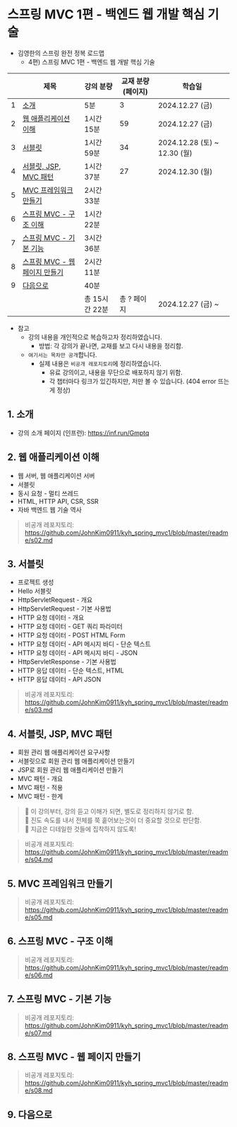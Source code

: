# 스프링 MVC 1편 - 백엔드 웹 개발 핵심 기술

- 김영한의 스프링 완전 정복 로드맵
  - 4편) 스프링 MVC 1편 - 백엔드 웹 개발 핵심 기술

|   | 제목                                            | 강의 분량      | 교재 분량 (페이지) | 학습일                        |
|---|-----------------------------------------------|------------|-------------|----------------------------|
| 1 | [소개](#1-소개)                                   | 5분         | 3           | 2024.12.27 (금)             |
| 2 | [웹 애플리케이션 이해](#2-웹-애플리케이션-이해)                 | 1시간 15분    | 59          | 2024.12.27 (금)             |
| 3 | [서블릿](#3-서블릿)                                 | 1시간 59분    | 34          | 2024.12.28 (토) ~ 12.30 (월) |
| 4 | [서블릿, JSP, MVC 패턴](#4-서블릿-jsp-mvc-패턴)         | 1시간 37분    | 27          | 2024.12.30 (월)             |
| 5 | [MVC 프레임워크 만들기](#5-mvc-프레임워크-만들기)             | 2시간 33분    |             |                            |
| 6 | [스프링 MVC - 구조 이해](#6-스프링-mvc---구조-이해)         | 1시간 22분    |             |                            |
| 7 | [스프링 MVC - 기본 기능](#7-스프링-mvc---기본-기능)         | 3시간 36분    |             |                            |
| 8 | [스프링 MVC - 웹 페이지 만들기](#8-스프링-mvc---웹-페이지-만들기) | 2시간 11분    |             |                            |
| 9 | [다음으로](#9-다음으로)                               | 40분        |             |                            |
|   |                                               | 총 15시간 22분 | 총 ? 페이지     | 2024.12.27 (금) ~           |

- 참고
  - 강의 내용을 개인적으로 복습하고자 정리하였습니다.
    - 방법: 각 강의가 끝나면, 교재를 보고 다시 내용을 정리함.
  - `여기서는 목차만 공개`합니다.
    - 실제 내용은 `비공개 레포지토리`에 정리하였습니다.
      - 유료 강의이고, 내용을 무단으로 배포하지 않기 위함.
      - 각 챕터마다 링크가 있긴하지만, 저만 볼 수 있습니다. (404 error 뜨는게 정상)

## 1. 소개

- 강의 소개 페이지 (인프런): https://inf.run/Gmptq

## 2. 웹 애플리케이션 이해

- 웹 서버, 웹 애플리케이션 서버
- 서블릿
- 동시 요청 - 멀티 쓰레드
- HTML, HTTP API, CSR, SSR
- 자바 백엔드 웹 기술 역사

> 비공개 레포지토리: https://github.com/JohnKim0911/kyh_spring_mvc1/blob/master/readme/s02.md

## 3. 서블릿

- 프로젝트 생성
- Hello 서블릿
- HttpServletRequest - 개요
- HttpServletRequest - 기본 사용법
- HTTP 요청 데이터 - 개요
- HTTP 요청 데이터 - GET 쿼리 파라미터
- HTTP 요청 데이터 - POST HTML Form
- HTTP 요청 데이터 - API 메시지 바디 - 단순 텍스트
- HTTP 요청 데이터 - API 메시지 바디 - JSON
- HttpServletResponse - 기본 사용법
- HTTP 응답 데이터 - 단순 텍스트, HTML
- HTTP 응답 데이터 - API JSON

> 비공개 레포지토리: https://github.com/JohnKim0911/kyh_spring_mvc1/blob/master/readme/s03.md

## 4. 서블릿, JSP, MVC 패턴

- 회원 관리 웹 애플리케이션 요구사항
- 서블릿으로 회원 관리 웹 애플리케이션 만들기
- JSP로 회원 관리 웹 애플리케이션 만들기
- MVC 패턴 - 개요
- MVC 패턴 - 적용
- MVC 패턴 - 한계

> 📌 이 강의부터, 강의 듣고 이해가 되면, 별도로 정리하지 않기로 함. <br>📌 진도 속도를 내서 전체를 쭉 훝어보는것이 더 중요할 것으로 판단함. <br> 📌 지금은 디테일한 것들에 집착하지 않도록!

> 비공개 레포지토리: https://github.com/JohnKim0911/kyh_spring_mvc1/blob/master/readme/s04.md

## 5. MVC 프레임워크 만들기

> 비공개 레포지토리: https://github.com/JohnKim0911/kyh_spring_mvc1/blob/master/readme/s05.md

## 6. 스프링 MVC - 구조 이해

> 비공개 레포지토리: https://github.com/JohnKim0911/kyh_spring_mvc1/blob/master/readme/s06.md

## 7. 스프링 MVC - 기본 기능

> 비공개 레포지토리: https://github.com/JohnKim0911/kyh_spring_mvc1/blob/master/readme/s07.md

## 8. 스프링 MVC - 웹 페이지 만들기

> 비공개 레포지토리: https://github.com/JohnKim0911/kyh_spring_mvc1/blob/master/readme/s08.md

## 9. 다음으로